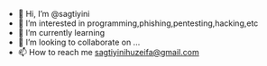 - 👋 Hi, I’m @sagtiyini
- 👀 I’m interested in programming,phishing,pentesting,hacking,etc
- 🌱 I’m currently learning 
- 💞️ I’m looking to collaborate on ...
- 📫 How to reach me sagtiyinihuzeifa@gmail.com

<!---
sagtiyini/sagtiyini is a ✨ special ✨ repository because its `README.md` (this file) appears on your GitHub profile.
You can click the Preview link to take a look at your changes.
--->
